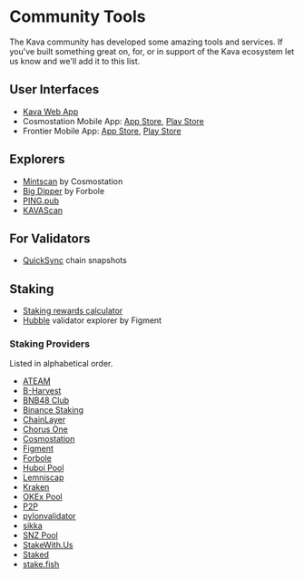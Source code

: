 <!---
parent:
  order: false
--->
# Community Tools

The Kava community has developed some amazing tools and services. If you've built something great on, for, or in support of the Kava ecosystem let us know and we'll add it to this list.

## User Interfaces
- [Kava Web App](https://app.kava.io/)
- Cosmostation Mobile App: [App Store](https://apps.apple.com/us/app/cosmostation/id1459830339), [Play Store](https://play.google.com/store/apps/details?id=wannabit.io.cosmostaion&hl=en)
- Frontier Mobile App: [App Store](https://apps.apple.com/us/app/frontier-defi-wallet/id1482380988), [Play Store](https://play.google.com/store/apps/details?id=com.frontierwallet&hl=en)

## Explorers
- [Mintscan](https://kava.mintscan.io/) by Cosmostation
- [Big Dipper](https://kava.bigdipper.live/) by Forbole
- [PING.pub](https://kava.ping.pub/#/parameter)
- [KAVAScan](https://kavascan.com)

## For Validators
- [QuickSync](https://kava.quicksync.io/) chain snapshots

## Staking
- [Staking rewards calculator](https://www.stakingrewards.com/earn/kava/calculate)
- [Hubble](https://hubble.figment.network/kava/chains/kava-3) validator explorer by Figment

### Staking Providers
Listed in alphabetical order.

- [ATEAM](https://nodeateam.com/)
- [B-Harvest](https://bharvest.io/)
- [BNB48 Club](https://www.bnb48.club/)
- [Binance Staking](https://www.binance.com/en/earn)
- [ChainLayer](https://www.chainlayer.io/)
- [Chorus One](https://chorus.one/)
- [Cosmostation](https://www.cosmostation.io/)
- [Figment](https://figment.network/protocols/kava/)
- [Forbole](https://www.forbole.com/)
- [Huboi Pool](https://www.huobipool.com/)
- [Lemniscap](https://lemniscap.com/)
- [Kraken](https://www.kraken.com/)
- [OKEx Pool](https://www.okex.com/pool)
- [P2P](https://p2p.org/)
- [pylonvalidator](https://pylonvalidator.com/)
- [sikka](https://sikka.tech/)
- [SNZ Pool](https://snzholding.com/pool.html)
- [StakeWith.Us](https://www.stakewith.us/)
- [Staked](https://staked.us/)
- [stake.fish](https://stake.fish/en/)


